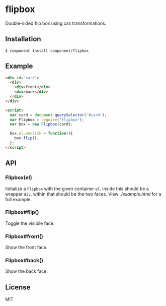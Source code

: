 
# flipbox

  Double-sided flip box using css transformations.

## Installation

    $ component install component/flipbox

## Example

```html
<div id="card">
  <div>
    <div>front</div>
    <div>back</div>
  </div>
</div>

<script>
  var card = document.querySelector('#card');
  var Flipbox = require('flipbox');
  var box = new Flipbox(card);

  box.el.onclick = function(){
    box.flip();
  };
</script>
```

## API

### Flipbox(el)

  Initialize a `Flipbox` with the given container `el`. Inside
  this should be a wrapper `div`, within that should be the two
  faces. View _./example.html_ for a full example.

### Flipbox#flip()

  Toggle the visibile face.

### Flipbox#front()

  Show the front face.

### Flipbox#back()

  Show the back face.

## License

  MIT
